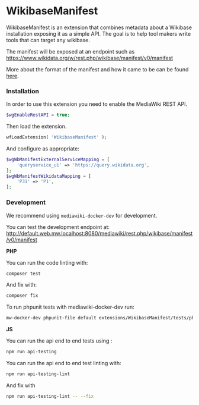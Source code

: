 # WikibaseManifest

WikibaseManifest is an extension that combines metadata about a Wikibase installation exposing it as a simple API.
The goal is to help tool makers write tools that can target any wikibase.

The manifest will be exposed at an endpoint such as https://www.wikidata.org/w/rest.php/wikibase/manifest/v0/manifest

More about the format of the manifest and how it came to be can be found [here](/docs/manifest_output_format.md).

### Installation

In order to use this extension you need to enable the MediaWiki REST API.

```php
$wgEnableRestAPI = true;
```

Then load the extension.

```php
wfLoadExtension( 'WikibaseManifest' );
```

And configure as appropriate:

```php
$wgWbManifestExternalServiceMapping = [
	'queryservice_ui' => 'https://query.wikidata.org',
];
$wgWbManifestWikidataMapping = [
	'P31' => 'P1',
];
```

### Development

We recommend using `mediawiki-docker-dev` for development.

You can test the development endpoint at:
http://default.web.mw.localhost:8080/mediawiki/rest.php/wikibase/manifest/v0/manifest

**PHP**

You can run the code linting with:
```sh
composer test
```

And fix with:
```sh
composer fix
```

To run phpunit tests with mediawiki-docker-dev run:
```sh
mw-docker-dev phpunit-file default extensions/WikibaseManifest/tests/phpunit/
```

**JS**

You can run the api end to end tests using :
```sh
npm run api-testing
```

You can run the api end to end test linting with:
```sh
npm run api-testing-lint
```

And fix with
```sh
npm run api-testing-lint -- --fix
```
